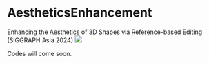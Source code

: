 # AestheticsEnhancement

Enhancing the Aesthetics of 3D Shapes via Reference-based Editing (SIGGRAPH Asia 2024)
![](./figures/teaser.png)

Codes will come soon.
